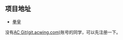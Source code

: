 ## 项目地址

-   [拳皇](https://git.acwing.com/yxc/kof)

没有[AC Git(git.acwing.com)](https://git.acwing.com/)账号的同学，可以先注册一下。
